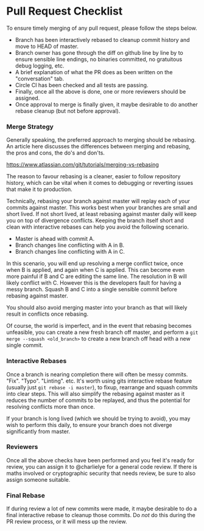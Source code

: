 # Pull Request Checklist

To ensure timely merging of any pull request, please follow the steps below.

- Branch has been interactively rebased to cleanup commit history and move to HEAD of master.
- Branch owner has gone through the diff on github line by line by to ensure sensible line endings, no binaries
  committed, no gratuitous debug logging, etc.
- A brief explanation of what the PR does as been written on the "conversation" tab.
- Circle CI has been checked and all tests are passing.
- Finally, once all the above is done, one or more reviewers should be assigned.
- Once approval to merge is finally given, it maybe desirable to do another rebase cleanup (but not before approval).

### Merge Strategy

Generally speaking, the preferred approach to merging should be rebasing. An article here discusses the differences
between merging and rebasing, the pros and cons, the do's and don'ts.

https://www.atlassian.com/git/tutorials/merging-vs-rebasing

The reason to favour rebasing is a cleaner, easier to follow repository history, which can be vital when it comes
to debugging or reverting issues that make it to production.

Technically, rebasing your branch against master will replay each of your commits against master. This works best
when your branches are small and short lived. If not short lived, at least rebasing against master daily will keep
you on top of divergence conflicts. Keeping the branch itself short and clean with interactive rebases can help you
avoid the following scenario.

- Master is ahead with commit A.
- Branch changes line conflicting with A in B.
- Branch changes line conflicting with A in C.

In this scenario, you will end up resolving a merge conflict twice, once when B is applied, and again when C is applied.
This can become even more painful if B and C are editing the same line. The resolution in B will likely conflict with C.
However this is the developers fault for having a messy branch. Squash B and C into a single sensible commit before
rebasing against master.

You should also avoid merging master into your branch as that will likely result in conflicts once rebasing.

Of course, the world is imperfect, and in the event that rebasing becomes unfeasible, you can create a new fresh branch
off master, and perform a `git merge --squash <old_branch>` to create a new branch off head with a new single commit.

### Interactive Rebases

Once a branch is nearing completion there will often be messy commits. "Fix". "Typo". "Linting". etc. It's worth using
gits interactive rebase feature (usually just `git rebase -i master`), to fixup, rearrange and squash commits into
clear steps. This will also simplify the rebasing against master as it reduces the number of commits to be replayed,
and thus the potential for resolving conflicts more than once.

If your branch is long lived (which we should be trying to avoid), you may wish to perform this daily, to ensure your
branch does not diverge significantly from master.

### Reviewers

Once all the above checks have been performed and you feel it's ready for review, you can assign it to @charlielye
for a general code review. If there is maths involved or cryptographic security that needs review, be sure to also
assign someone suitable.

### Final Rebase

If during review a lot of new commits were made, it maybe desirable to do a final interactive rebase to cleanup those
commits. Do _not_ do this during the PR review process, or it will mess up the review.
